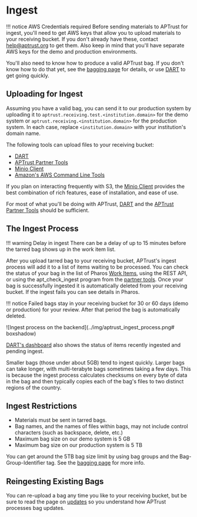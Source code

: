 # Ingest

!!! notice AWS Credentials required
	Before sending materials to APTrust for ingest, you'll need to get AWS keys that allow you to upload materials to your receiving bucket. If you don't already have these, contact help@aptrust.org to get them. Also keep in mind that you'll have separate AWS keys for the demo and production environments.

You'll also need to know how to produce a valid APTrust bag. If you don't know how to do that yet, see the [bagging page](../bagging/index.md) for details, or use [DART](https://aptrust.github.io/dart-docs/users/getting_started/) to get going quickly.

## Uploading for Ingest

Assuming you have a valid bag, you can send it to our production system by uploading it to `aptrust.receiving.test.<institution.domain>` for the demo system or `aptrust.receiving.<institution.domain>` for the production system. In each case, replace `<institution.domain>` with your institution's domain name.

The following tools can upload files to your receiving bucket:

* [DART](https://aptrust.github.io/dart-docs/users/getting_started/)
* [APTrust Partner Tools](../partner_tools.md)
* [Minio Client](https://docs.min.io/docs/minio-client-complete-guide)
* [Amazon's AWS Command Line Tools](https://aws.amazon.com/cli/)

If you plan on interacting frequently with S3, the [Minio Client](https://docs.min.io/docs/minio-client-complete-guide) provides the best combination of rich features, ease of installation, and ease of use.

For most of what you'll be doing with APTrust, [DART](https://aptrust.github.io/dart-docs/users/getting_started/) and the [APTrust Partner Tools](../partner_tools.md) should be sufficient.

## The Ingest Process

!!! warning Delay in ingest
	There can be a delay of up to 15 minutes before the tarred bag shows up in the work item list.

After you upload tarred bag to your receiving bucket, APTrust's ingest process will add it to a list of items waiting to be processed.  You can check the status of your bag in the list of Pharos [Work Items](../pharos/work_items), using the REST API, or using the apt_check_ingest program from the [partner tools](../partner_tools.md). Once your bag is successfully ingested it is automatically deleted from your receiving bucket. If the ingest fails you can see details in Pharos.

!!! notice 
	Failed bags stay in your receiving bucket for 30 or 60 days (demo or production) for your review. After that period the bag is automatically deleted.

![Ingest process on the backend](../img/aptrust_ingest_process.png# boxshadow)

[DART's dashboard](https://aptrust.github.io/dart-docs/users/dashboard/) also shows the status of items recently ingested and pending ingest.

Smaller bags (those under about 5GB) tend to ingest quickly. Larger bags can take longer, with multi-terabyte bags sometimes taking a few days. This is because the ingest process calculates checksums on every byte of data in the bag and then typically copies each of the bag's files to two distinct regions of the country.

## Ingest Restrictions

* Materials must be sent in tarred bags.
* Bag names, and the names of files within bags, may not include control characters (such as backspace, delete, etc.)
* Maximum bag size on our demo system is 5 GB
* Maximum bag size on our production system is 5 TB

You can get around the 5TB bag size limit by using bag groups and the Bag-Group-Identifier tag. See the [bagging page](../bagging/index.md) for more info.

## Reingesting Existing Bags

You can re-upload a bag any time you like to your receiving bucket, but be sure to read the page on [updates](../updates) so you understand how APTrust processes bag updates.
